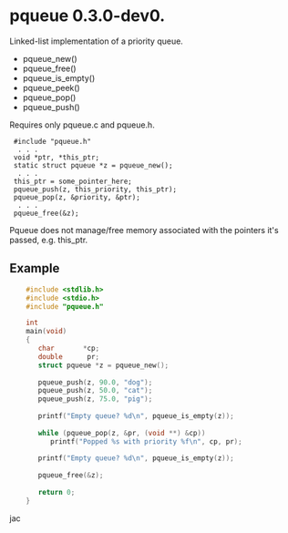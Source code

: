# pqueue 0.3.0-dev0.

Linked-list implementation of a priority queue.

*   pqueue\_new()
*   pqueue\_free()
*   pqueue\_is\_empty()
*   pqueue\_peek()
*   pqueue\_pop()
*   pqueue\_push()

Requires only pqueue.c and pqueue.h.

     #include "pqueue.h"
      . . .
     void *ptr, *this_ptr;
     static struct pqueue *z = pqueue_new();
      . . .
     this_ptr = some_pointer_here;
     pqueue_push(z, this_priority, this_ptr);
     pqueue_pop(z, &priority, &ptr);
      . . .
     pqueue_free(&z);

Pqueue does not manage/free memory associated with the pointers it's passed,
e.g. this\_ptr.

## Example

```c
    #include <stdlib.h>
    #include <stdio.h>
    #include "pqueue.h"

    int
    main(void)
    {
       char       *cp;
       double      pr;
       struct pqueue *z = pqueue_new();
    
       pqueue_push(z, 90.0, "dog");
       pqueue_push(z, 50.0, "cat");
       pqueue_push(z, 75.0, "pig");
    
       printf("Empty queue? %d\n", pqueue_is_empty(z));
    
       while (pqueue_pop(z, &pr, (void **) &cp))
          printf("Popped %s with priority %f\n", cp, pr);
    
       printf("Empty queue? %d\n", pqueue_is_empty(z));
    
       pqueue_free(&z);
    
       return 0;
    }
```

jac
